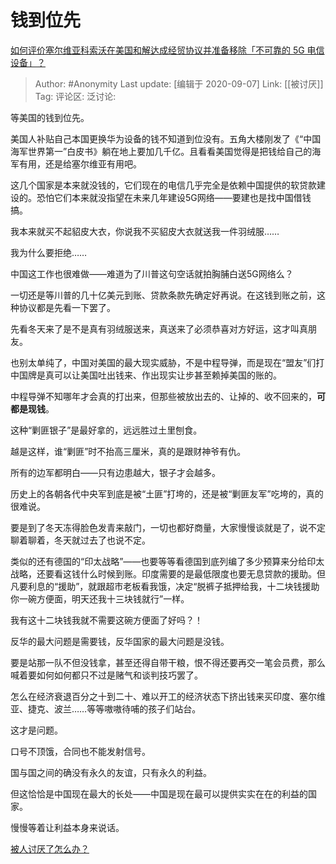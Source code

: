 # 钱到位先
[如何评价塞尔维亚科索沃在美国和解达成经贸协议并准备移除「不可靠的 5G 电信设备」？](https://www.zhihu.com/question/419493058/answer/1456989754)

> Author: #Anonymity
> Last update: [编辑于 2020-09-07]
> Link: [[被讨厌]]
> Tag:
> 评论区:
> 泛讨论:

等美国的钱到位先。

美国人补贴自己本国更换华为设备的钱不知道到位没有。五角大楼刚发了《“中国海军世界第一”白皮书》躺在地上要加几千亿。且看看美国觉得是把钱给自己的海军有用，还是给塞尔维亚有用吧。

这几个国家是本来就没钱的，它们现在的电信几乎完全是依赖中国提供的软贷款建设的。恐怕它们本来就没指望在未来几年建设5G网络——要建也是找中国借钱搞。

我本来就买不起貂皮大衣，你说我不买貂皮大衣就送我一件羽绒服……

我为什么要拒绝……

中国这工作也很难做——难道为了川普这句空话就拍胸脯白送5G网络么？

一切还是等川普的几十亿美元到账、贷款条款先确定好再说。在这钱到账之前，这种协议都是先看一下罢了。

先看冬天来了是不是真有羽绒服送来，真送来了必须恭喜对方好运，这才叫真朋友。

也别太单纯了，中国对美国的最大现实威胁，不是中程导弹，而是现在“盟友”们打中国牌是真可以让美国吐出钱来、作出现实让步甚至赖掉美国的账的。

中程导弹不知哪年才会真的打出来，但那些被放出去的、让掉的、收不回来的，**可都是现钱**。

这种“剿匪银子”是最好拿的，远远胜过土里刨食。

越是这样，谁“剿匪”时不抬高三厘米，真的是跟财神爷有仇。

所有的边军都明白——只有边患越大，银子才会越多。

历史上的各朝各代中央军到底是被“土匪”打垮的，还是被“剿匪友军”吃垮的，真的很难说。

要是到了冬天冻得脸色发青来敲门，一切也都好商量，大家慢慢谈就是了，说不定聊着聊着，冬天就过去了也说不定。

类似的还有德国的“印太战略”——也要等等看德国到底列编了多少预算来分给印太战略，还要看这钱什么时候到账。印度需要的是最低限度也要无息贷款的援助。但凡要利息的“援助”，就跟超市老板看我饿，决定“脱裤子抵押给我，十二块钱援助你一碗方便面，明天还我十三块钱就行”一样。

我有这十二块钱我就不需要这碗方便面了好吗？！

反华的最大问题是需要钱，反华国家的最大问题是没钱。

要是站那一队不但没钱拿，甚至还得自带干粮，恨不得还要再交一笔会员费，那么喊着要如何如何都只不过是赌气和谈判技巧罢了。

怎么在经济衰退百分之十到二十、难以开工的经济状态下挤出钱来买印度、塞尔维亚、捷克、波兰……等等嗷嗷待哺的孩子们站台。

这才是问题。

口号不顶饿，合同也不能发射信号。

国与国之间的确没有永久的友谊，只有永久的利益。

但这恰恰是中国现在最大的长处——中国是现在最可以提供实实在在的利益的国家。

慢慢等着让利益本身来说话。

[被人讨厌了怎么办？](https://www.zhihu.com/question/27870401/answer/1455622847)
